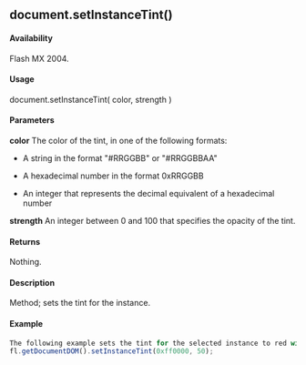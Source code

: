 ## document.setInstanceTint()

#### Availability

Flash MX 2004.

#### Usage

document.setInstanceTint( color, strength )

#### Parameters

**color** The color of the tint, in one of the following formats:

-   A string in the format "\#RRGGBB" or "\#RRGGBBAA"

-   A hexadecimal number in the format 0xRRGGBB

-   An integer that represents the decimal equivalent of a hexadecimal number

**strength** An integer between 0 and 100 that specifies the opacity of the tint.

#### Returns

Nothing.

#### Description

Method; sets the tint for the instance.

#### Example

```javascript
The following example sets the tint for the selected instance to red with an opacity value of 50:
fl.getDocumentDOM().setInstanceTint(0xff0000, 50);

```